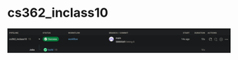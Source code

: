 # cs362_inclass10
![success](https://github.com/harmstrong43/cs362_inclass10/blob/master/sucess.png)